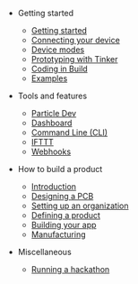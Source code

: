 
- Getting started
  - [Getting started](../start)
  - [Connecting your device](../connect)
  - [Device modes](../modes)
  - [Prototyping with Tinker](../tinker)
  - [Coding in Build](../build)
  - [Examples](../examples)

- Tools and features
  - [Particle Dev](../dev)
  - [Dashboard](../dashboard)
  - [Command Line (CLI)](../cli)
  - [IFTTT](../ifttt)
  - [Webhooks](../webhooks)

- How to build a product
  - [Introduction](../build-intro)
  - [Designing a PCB](../build-pcb)
  - [Setting up an organization](../build-org)
  - [Defining a product](../build-product)
  - [Building your app](../build-app)
  - [Manufacturing](../build-mfg)

- Miscellaneous
  - [Running a hackathon](../hackathon)
